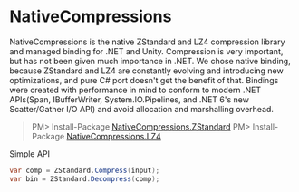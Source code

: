 NativeCompressions
===
NativeCompressions is the native ZStandard and LZ4 compression library and managed binding for .NET and Unity. Compression is very important, but has not been given much importance in .NET. We chose native binding, because ZStandard and LZ4 are constantly evolving and introducing new optimizations, and pure C# port doesn't get the benefit of that. Bindings were created with performance in mind to conform to modern .NET APIs(Span, IBufferWriter, System.IO.Pipelines, and .NET 6's new Scatter/Gather I/O API) and avoid allocation and marshalling overhead.

> PM> Install-Package [NativeCompressions.ZStandard](https://www.nuget.org/packages/NativeCompressions.ZStandard)
> PM> Install-Package [NativeCompressions.LZ4](https://www.nuget.org/packages/NativeCompressions.LZ4)

Simple API

```csharp
var comp = ZStandard.Compress(input);
var bin = ZStandard.Decompress(comp);
```